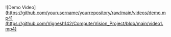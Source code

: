 ![Demo Video](https://github.com/yourusername/yourrepository/raw/main/videos/demo.mp4](https://github.com/Vignesh142/ComputerVision_Project/blob/main/video1.mp4)

